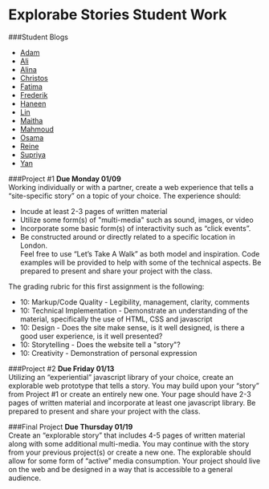 Explorabe Stories Student Work
==============================

###Student Blogs
* [Adam](http://oes218.nyuad.im)
* [Ali](http://aa3817.nyuad.im)
* [Alina](http://avl285.nyuad.im)
* [Christos](http://cz930.nyuad.im)
* [Fatima](http://fsg236.nyuad.im)
* [Frederik](http://fj414.nyuad.im)
* [Haneen](http://han239.nyuad.im)
* [Lin](http://lz1323.nyuad.im)
* [Maitha](http://msa451.nyuad.im)
* [Mahmoud](http://ms9067.nyuad.im)
* [Osama](http://mok232.nyuad.im)
* [Reine](http://rnd255.nyuad.im)
* [Supriya](http://sk5838.nyuad.im)
* [Yan](http://yl2874.nyuad.im)

###Project #1
**Due Monday 01/09**  
Working individually or with a partner, create a web experience that tells a “site-specific story” on a topic of your choice. The experience should:
* Incude at least 2-3 pages of written material
* Utilize some form(s) of "multi-media" such as sound, images, or video
* Incorporate some basic form(s) of interactivity such as “click events”.
* Be constructed around or directly related to a specific location in London.   
Feel free to use “Let’s Take A Walk” as both model and inspiration. Code examples will be provided to help with some of the technical aspects. Be prepared to present and share your project with the class.  

The grading rubric for this first assignment is the following:
* 10: Markup/Code Quality - Legibility, management, clarity, comments
* 10: Technical Implementation - Demonstrate an understanding of the material, specifically the use of HTML, CSS and javascript
* 10: Design - Does the site make sense, is it well designed, is there a good user experience, is it well presented?
* 10: Storytelling - Does the website tell a "story"?  
* 10: Creativity - Demonstration of personal expression   

###Project #2
**Due Friday 01/13**  
Utilizing an “experiential” javascript library of your choice, create an explorable web prototype that tells a story. You may build upon your “story” from Project #1 or create an entirely new one. Your page should have 2-3 pages of written material and incorporate at least one javascript library. Be prepared to present and share your project with the class.

###Final Project
**Due Thursday 01/19**  
Create an “explorable story” that includes 4-5 pages of written material along with some additional multi-media. You may continue with the story from your previous project(s) or create a new one. The explorable should allow for some form of “active” media consumption. Your project should live on the web and be designed in a way that is accessible to a general audience.

